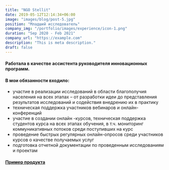```yaml
---
title: "NGO Stellit"
date: 2019-05-12T12:14:34+06:00
image: "images/blog/post-5.jpg"
position: "Младший исследователь"
company_img: "/portfolio/images/experience/icon-1.png"
duration: "Sep 2020 - Feb 2021"
company_url: "https://example.com"
description: "This is meta description."
draft: false
---
```


#### Работала в качестве ассистента руководителя инновационных программ.

#### В мои обязанности входило:

- участие в реализации исследований в области благополучия населения на всех этапах – от разработки идеи до представления результатов исследований и содействия внедрению их в практику
- техническая поддержка участников вебинаров и онлайн-конференций
- участие в создании онлайн -курсов, техническая поддержка студентов курса на всех этапах обучения, в т.ч. мониторинг коммуникативных потоков среди поступивших на курс
- проведение быстрых регулярных онлайн-опросов среди участников курсов о качестве получаемых услуг
- подготовка отчетной документации по проведенным исследованиям и проектам

#### [Пример продукта](https://center-game.com/course-platform")
